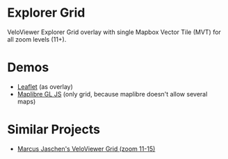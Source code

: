 Explorer Grid
=============

VeloViewer Explorer Grid overlay with single Mapbox Vector Tile (MVT) for all zoom levels (11+).

# Demos

* [Leaflet](https://zod.github.io/explorer-grid/leaflet.html) (as overlay)
* [Maplibre GL JS](https://zod.github.io/explorer-grid/maplibre.html) (only grid, because maplibre doesn't allow several maps)

# Similar Projects

* [Marcus Jaschen's VeloViewer Grid (zoom 11-15)](https://www.marcusjaschen.de/blog/2021/tileserver-veloviewer-today-i-learned/)